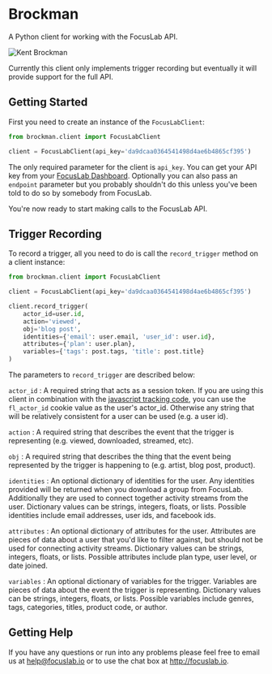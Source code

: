 Brockman
========

A Python client for working with the FocusLab API.

![Kent Brockman](http://upload.wikimedia.org/wikipedia/en/9/9d/Kent_Brockman.jpg)

Currently this client only implements trigger recording but eventually it will
provide support for the full API.

Getting Started
---------------

First you need to create an instance of the `FocusLabClient`:

```python
from brockman.client import FocusLabClient

client = FocusLabClient(api_key='da9dcaa0364541498d4ae6b4865cf395')
```

The only required parameter for the client is `api_key`.  You can get your API
key from your [FocusLab Dashboard][1].  Optionally you can also pass an
`endpoint` parameter but you probably shouldn't do this unless you've been
told to do so by somebody from FocusLab.

You're now ready to start making calls to the FocusLab API.

Trigger Recording
-----------------

To record a trigger, all you need to do is call the `record_trigger` method
on a client instance:

```python
from brockman.client import FocusLabClient

client = FocusLabClient(api_key='da9dcaa0364541498d4ae6b4865cf395')

client.record_trigger(
    actor_id=user.id,
    action='viewed',
    obj='blog post',
    identities={'email': user.email, 'user_id': user.id},
    attributes={'plan': user.plan},
    variables={'tags': post.tags, 'title': post.title}
)
```

The parameters to `record_trigger` are described below:

`actor_id`
:   A required string that acts as a session token.  If you are using this
    client in combination with the [javascript tracking code][2], you can use
    the `fl_actor_id` cookie value as the user's actor_id.  Otherwise any
    string that will be relatively consistent for a user can be used (e.g. a
    user id).

`action`
:   A required string that describes the event that the trigger is
    representing (e.g. viewed, downloaded, streamed, etc).

`obj`
:   A required string that describes the thing that the event being
    represented by the trigger is happening to (e.g. artist, blog post,
    product).

`identities`
:   An optional dictionary of identities for the user.  Any identities
    provided will be returned when you download a group from FocusLab.
    Additionally they are used to connect together activity streams from the
    user.  Dictionary values can be strings, integers, floats, or lists.
    Possible identities include email addresses, user ids, and facebook ids.

`attributes`
:   An optional dictionary of attributes for the user.  Attributes are pieces
    of data about a user that you'd like to filter against, but should not be
    used for connecting activity streams.  Dictionary values can be strings,
    integers, floats, or lists.  Possible attributes include plan type, user
    level, or date joined.

`variables`
:   An optional dictionary of variables for the trigger.  Variables are pieces
    of data about the event the trigger is representing.  Dictionary values
    can be strings, integers, floats, or lists.  Possible variables include
    genres, tags, categories, titles, product code, or author.


Getting Help
------------

If you have any questions or run into any problems please feel free to email
us at help@focuslab.io or to use the chat box at http://focuslab.io.



[1]: https://app.focuslab.io/
[2]: https://github.com/focuslab/willie
